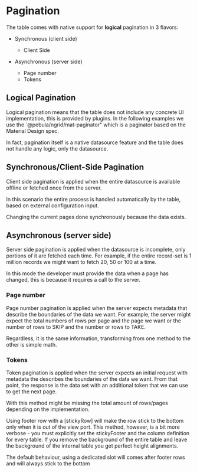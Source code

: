# Pagination

The table comes with native support for **logical** pagination in 3 flavors:

- Synchronous (client side)
  - Client Side

- Asynchronous (server side)
  - Page number
  - Tokens

## Logical Pagination

Logical pagination means that the table does not include any concrete UI implementation, this is provided by plugins.
In the following examples we use the `@pebula/ngrid/mat-paginator" which is a  paginator based on the Material Design spec.

In fact, pagination itself is a native datasource feature and the table does not handle any logic, only the datasource.

## Synchronous/Client-Side Pagination

Client side pagination is applied when the entire datasource is available offline or fetched once from the server.

In this scenario the entire process is handled automatically by the table, based on external configuration input.

<docsi-mat-example-with-source title="Client side Paginator" contentClass="table-height-300 mat-elevation-z7" query="[{section: 'ex-1'}]">
  <!--@pebula-example:ex-1-->
  <pbl-ngrid usePagination
            blockUi
            vScrollNone
            [dataSource]="clientSideDS"
            [columns]="columns">
    <pbl-ngrid-paginator *pblNgridPaginatorRef="let table"
                        [table]="table"
                        [paginator]="table.ds.paginator"></pbl-ngrid-paginator>
  </pbl-ngrid>
  <!--@pebula-example:ex-1-->
</docsi-mat-example-with-source>

Changing the current pages done synchronously because the data exists.

## Asynchronous (server side)

Server side pagination is applied when the datasource is incomplete, only portions of it are fetched each time.
For example, if the entire record-set is 1 million records we might want to fetch 20, 50 or 100 at a time.

In this mode the developer must provide the data when a page has changed, this is because it requires a call to the server.

### Page number

Page number pagination is applied when the server expects metadata that describe the boundaries of the data we want.
For example, the server might expect the total numbers of rows per page and the page we want or the number of rows to
SKIP and the number or rows to TAKE.

Regardless, it is the same information, transforming from one method to the other is simple math.

<docsi-mat-example-with-source title="Page number based Server side Paginator" contentClass="table-height-300 mat-elevation-z7" query="[{section: 'ex-2'}]">
    <!--@pebula-example:ex-2-->
  <pbl-ngrid usePagination
            blockUi
            [dataSource]="pageNumberDS"
            [columns]="columns">
    <pbl-ngrid-paginator *pblNgridPaginatorRef="let table"
                        [table]="table"
                        [paginator]="table.ds.paginator"></pbl-ngrid-paginator>
  </pbl-ngrid>
  <!--@pebula-example:ex-2-->
</docsi-mat-example-with-source>

### Tokens

Token pagination is applied when the server expects an initial request with metadata the describes the boundaries of the data we want.
From that point, the response is the data set with an additional token that we can use to get the next page.

With this method might be missing the total amount of rows/pages depending on the implementation.

<docsi-mat-example-with-source title="Token based based Server side Paginator" contentClass="table-height-300 mat-elevation-z7" query="[{section: 'ex-3'}]">
    <!--@pebula-example:ex-3-->
  <pbl-ngrid usePagination="token"
            blockUi
            [dataSource]="tokenDS"
            [columns]="columns">
    <pbl-ngrid-paginator *pblNgridPaginatorRef="let table"
                        [table]="table"
                        [paginator]="table.ds.paginator"></pbl-ngrid-paginator>
  </pbl-ngrid>
  <!--@pebula-example:ex-3-->
</docsi-mat-example-with-source>

<docsi-mat-example-with-source title="Paginator using footer row with [stickyFooter]" contentClass="table-height-300 mat-elevation-z7" query="[{section: 'ex-4'}]">
    <p>Using footer row with a [stickyRow] will make the row stick to the bottom only when it is out of the view port.
        This method, however, is a bit more verbose - you must explicitly set the stickyFooter and the column definition for every table.
        If you remove the background of the entire table and leave the background of the internal table you get perfect height alignments.
    </p>
    <p>
      The default behaviour, using a dedicated slot will comes after footer rows and will always stick to the bottom
    </p>
    <!--@pebula-example:ex-4-->
  <pbl-ngrid usePagination
            blockUi
            [dataSource]="footerRowDS"
            [columns]="columnsPaginatorAsFooter"
            [stickyFooter]="[0]"
            style="background: transparent">
    <div *pblNgridFooterCellTypeDef="'PAGINATOR'; table as table"
        style="display: flex; justify-content: flex-end; width: 100%;">
      <pbl-ngrid-paginator [table]="table"
                          [paginator]="table.ds.paginator"></pbl-ngrid-paginator>
    </div>
  </pbl-ngrid>
  <!--@pebula-example:ex-4-->
</docsi-mat-example-with-source>
